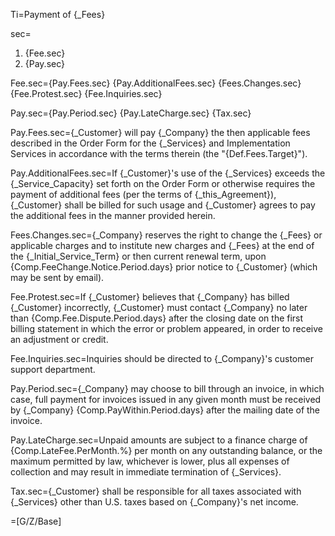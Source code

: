 Ti=Payment of {_Fees}

sec=<ol><li>{Fee.sec}</li><li>{Pay.sec}</li></ol>

Fee.sec={Pay.Fees.sec} {Pay.AdditionalFees.sec} {Fees.Changes.sec} {Fee.Protest.sec} {Fee.Inquiries.sec}

Pay.sec={Pay.Period.sec} {Pay.LateCharge.sec} {Tax.sec}

Pay.Fees.sec={_Customer} will pay {_Company} the then applicable fees described in the Order Form for the {_Services} and Implementation Services in accordance with the terms therein (the "{Def.Fees.Target}").

Pay.AdditionalFees.sec=If {_Customer}'s use of the {_Services} exceeds the {_Service_Capacity} set forth on the Order Form or otherwise requires the payment of additional fees (per the terms of {_this_Agreement}), {_Customer} shall be billed for such usage and {_Customer} agrees to pay the additional fees in the manner provided herein.

Fees.Changes.sec={_Company} reserves the right to change the {_Fees} or applicable charges and to institute new charges and {_Fees} at the end of the {_Initial_Service_Term} or then current renewal term, upon {Comp.FeeChange.Notice.Period.days} prior notice to {_Customer} (which may be sent by email).

Fee.Protest.sec=If {_Customer} believes that {_Company} has billed {_Customer} incorrectly, {_Customer} must contact {_Company} no later than {Comp.Fee.Dispute.Period.days} after the closing date on the first billing statement in which the error or problem appeared, in order to receive an adjustment or credit.

Fee.Inquiries.sec=Inquiries should be directed to {_Company}'s customer support department.

Pay.Period.sec={_Company} may choose to bill through an invoice, in which case, full payment for invoices issued in any given month must be received by {_Company} {Comp.PayWithin.Period.days} after the mailing date of the invoice.

Pay.LateCharge.sec=Unpaid amounts are subject to a finance charge of {Comp.LateFee.PerMonth.%} per month on any outstanding balance, or the maximum permitted by law, whichever is lower, plus all expenses of collection and may result in immediate termination of {_Services}.

Tax.sec={_Customer} shall be responsible for all taxes associated with {_Services} other than U.S. taxes based on {_Company}'s net income.

=[G/Z/Base] 
